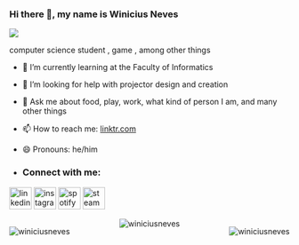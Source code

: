 ### Hi there 👋, my name is Winicius Neves
![](https://cdn.discordapp.com/attachments/1022281132282237018/1154580897530642503/Inserir_um_titulo_1.gif)

computer science student , game , among other things

- 🌱 I’m currently learning  at the Faculty of Informatics
  
- 🤔 I’m looking for help with projector design and creation 

- 💬 Ask me about food, play, work, what kind of person I am, and many other things 

- 📫 How to reach me: [linktr.com](https://linktr.ee/winiciusneves?utm_source=linktree_profile_share&ltsid=9bb53ccb-3102-4cd8-96ba-b4918d2306cd) 

- 😄 Pronouns: he/him
  
- <h3 align="left">Connect with me:</h3>

[<img src='https://github.com/cszach/cszach/blob/master/img/icons/linkedin.png' alt='linkedin' height='40'>](https://www.linkedin.com/in/winicius-neves-4b9257268/)  [<img src='https://github.com/cszach/cszach/blob/master/img/icons/instagram.png' alt='instagram' height='40'>](https://www.instagram.com/winicius_neves/) [<img src='https://upload.wikimedia.org/wikipedia/commons/thumb/7/74/Spotify_App_Logo.svg/1024px-Spotify_App_Logo.svg.png' alt='spotify' height='40'>](https://open.spotify.com/user/216uvwispazv76kqo2zzup44a?si=73a9b379e4ed4c6b&nd=1) [<img src='https://upload.wikimedia.org/wikipedia/commons/c/c1/Steam_Logo.png' alt='steam' height='40'>](https://steamcommunity.com/id/winiciusneves/)  



<div style="display: flex; justify-content: space-between;">
  <div>
    <p><img src="https://github-readme-stats.vercel.app/api/top-langs?username=winiciusneves&show_icons=true&theme=dark&title_color=6125b1&text_color=ffffff&bg_color=000000&hide_border=true&locale=en&layout=compact" alt="winiciusneves" /></p>
  </div>
    <img src="https://github-readme-stats.vercel.app/api?username=winiciusneves&show_icons=true&theme=dark&title_color=5d25b1&text_color=ffffff&bg_color=000000&hide_border=true&locale=en" alt="winiciusneves" 
</div>

<div style="text-align: center;">
  <p><img src="https://github-readme-streak-stats.herokuapp.com/?user=winiciusneves&theme=dark" alt="winiciusneves" /></p>
</div>
